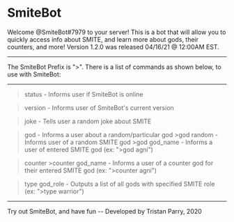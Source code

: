 # SmiteBot

Welcome @SmiteBot#7979 to your server! This is a bot that will allow you to quickly access info about SMITE,
and learn more about gods, their counters, and more! Version 1.2.0 was released 04/16/21 @ 12:00AM EST.

----------------------------------------------------------------------------------------------------------------------------------

The SmiteBot Prefix is ">". There is a list of commands as shown below, to use with SmiteBot:

----------------------------------------------------------------------------------------------------------------------------------

>status - Informs user if SmiteBot is online

>version - Informs user of SmiteBot's current version

>joke - Tells user a random joke about SMITE

>god - Informs a user about a random/particular god
      >god random - Informs user of a random SMITE god
      >god god_name - Informs a user of entered SMITE god (ex: ">god agni")

>counter
      >counter god_name - Informs a user of a counter god for their entered SMITE god (ex: ">counter agni")

>type god_role - Outputs a list of all gods with specified SMITE role (ex: ">type warrior")

----------------------------------------------------------------------------------------------------------------------------------

Try out SmiteBot, and have fun -- Developed by Tristan Parry, 2020
